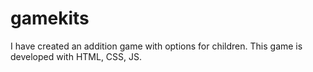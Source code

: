 # gamekits

I have created an addition game with options for children. This game is developed with HTML, CSS, JS.
